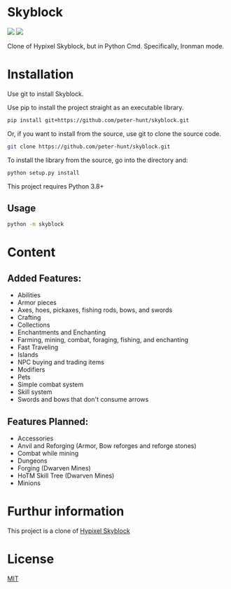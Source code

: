 # Skyblock
![](https://img.shields.io/github/repo-size/peter-hunt/skyblock)
![](https://img.shields.io/github/license/peter-hunt/skyblock)


Clone of Hypixel Skyblock, but in Python Cmd.
Specifically, Ironman mode.

# Installation
Use git to install Skyblock.

Use pip to install the project straight as an executable library.

```bash
pip install git+https://github.com/peter-hunt/skyblock.git
```

Or, if you want to install from the source, use git to clone the source code.

```bash
git clone https://github.com/peter-hunt/skyblock.git
```

To install the library from the source, go into the directory and:

```bash
python setup.py install
```

This project requires Python 3.8+

## Usage
```bash
python -m skyblock
```

# Content
## Added Features:
* Abilities
* Armor pieces
* Axes, hoes, pickaxes, fishing rods, bows, and swords
* Crafting
* Collections
* Enchantments and Enchanting
* Farming, mining, combat, foraging, fishing, and enchanting
* Fast Traveling
* Islands
* NPC buying and trading items
* Modifiers
* Pets
* Simple combat system
* Skill system
* Swords and bows that don't consume arrows

## Features Planned:
* Accessories
* Anvil and Reforging (Armor, Bow reforges and reforge stones)
* Combat while mining
* Dungeons
* Forging (Dwarven Mines)
* HoTM Skill Tree (Dwarven Mines)
* Minions

# Furthur information
This project is a clone of [Hypixel Skyblock](https://hypixel-skyblock.fandom.com/wiki/Hypixel_SkyBlock_Wiki)

# License
[MIT](LICENSE.txt)
